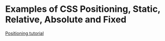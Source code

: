 # Examples of CSS Positioning, Static, Relative, Absolute and Fixed

[Positioning tutorial](http://bit.ly/2m3MdMt)
